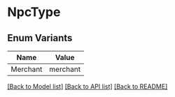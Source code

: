 # NpcType

## Enum Variants

| Name | Value |
|---- | -----|
| Merchant | merchant |


[[Back to Model list]](../README.md#documentation-for-models) [[Back to API list]](../README.md#documentation-for-api-endpoints) [[Back to README]](../README.md)


